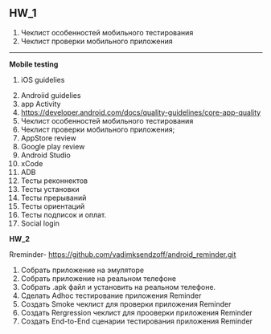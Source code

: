 ## HW_1

   1. Чеклист особенностей мобильного тестирования
   2. Чеклист проверки мобильного приложения


************************
**Mobile testing**

1. iOS guidelies
2) Androiid guidelies
3) app Activity
4) https://developer.android.com/docs/quality-guidelines/core-app-quality
5) Чеклист особенностей мобильного тестирования
6) Чеклист проверки мобильного приложения;
7) AppStore review
8) Google play review
9) Android Studio
10) xCode
11) ADB
12) Тесты реконнектов
13) Тесты установки
14) Тесты прерываний
15) Тесты ориентаций
16) Тесты подписок и оплат.
17) Social login

**HW_2**

Rreminder- https://github.com/vadimksendzoff/android_reminder.git

1) Собрать приложение на эмуляторе
2) Собрать приложение на реальном телефоне
3) Собрать .apk файл и установить на реальном телефоне.
4) Сделать Adhoc тестирование приложения Reminder
5) Создать Smoke чеклист для проверки приложения Reminder
6) Создать Rergression чеклист для прооверки приложения Reminder
7) Создать End-to-End сценарии тестирования приложения Reminder
